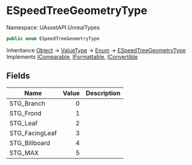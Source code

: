 # ESpeedTreeGeometryType

Namespace: UAssetAPI.UnrealTypes

```csharp
public enum ESpeedTreeGeometryType
```

Inheritance [Object](https://docs.microsoft.com/en-us/dotnet/api/system.object) → [ValueType](https://docs.microsoft.com/en-us/dotnet/api/system.valuetype) → [Enum](https://docs.microsoft.com/en-us/dotnet/api/system.enum) → [ESpeedTreeGeometryType](./uassetapi.unrealtypes.espeedtreegeometrytype.md)<br>
Implements [IComparable](https://docs.microsoft.com/en-us/dotnet/api/system.icomparable), [IFormattable](https://docs.microsoft.com/en-us/dotnet/api/system.iformattable), [IConvertible](https://docs.microsoft.com/en-us/dotnet/api/system.iconvertible)

## Fields

| Name | Value | Description |
| --- | --: | --- |
| STG_Branch | 0 |  |
| STG_Frond | 1 |  |
| STG_Leaf | 2 |  |
| STG_FacingLeaf | 3 |  |
| STG_Billboard | 4 |  |
| STG_MAX | 5 |  |
